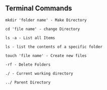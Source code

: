 **Terminal Commands**
---
    mkdir 'folder name' - Make Directory

    cd 'file name' - change Directory

    ls -a - List all Items

    ls - list the contents of a specific folder

    touch 'file name' - Create new files

    -rf - Delete Folders

    ./ - Current working directory
    
    ../ Parent Directory



